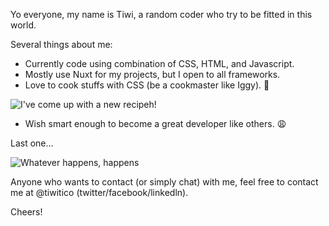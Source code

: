 Yo everyone, my name is Tiwi, a random coder who try to be fitted in this world. 

Several things about me:
- Currently code using combination of CSS, HTML, and Javascript.
- Mostly use Nuxt for my projects, but I open to all frameworks.
- Love to cook stuffs with CSS (be a cookmaster like Iggy). :eyes:

![I've come up with a new recipeh!](https://images.squarespace-cdn.com/content/v1/5637a38ae4b09f6317236b19/1565132875100-UHD4R7D7TJIPRY3KNY23/ke17ZwdGBToddI8pDm48kODEHMGUBRgRRplOmqRomK1Zw-zPPgdn4jUwVcJE1ZvWhcwhEtWJXoshNdA9f1qD7TAWtXaZ0LE0wmVD36pjqFhd0HNGaao70CzxTkXw-lDLboCgqtT-iwdMD1wLkKBkqw/I%27ve+come+up+with+a+new+recipe.gif)

- Wish smart enough to become a great developer like others. :weary:


Last one...

![Whatever happens, happens](https://media1.tenor.com/images/3e628b735a4a86cd662c4621cc139d1c/tenor.gif?itemid=12426681)

Anyone who wants to contact (or simply chat) with me, feel free to contact me at @tiwitico (twitter/facebook/linkedln).

Cheers!
